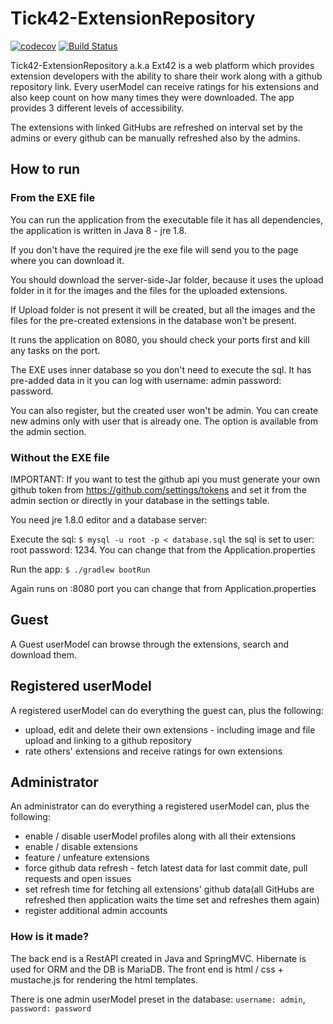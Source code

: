 # Tick42-ExtensionRepository

[![codecov](https://codecov.io/gh/Smytt/Tick42-ExtensionRepository/branch/master/graph/badge.svg)](https://codecov.io/gh/Smytt/Tick42-ExtensionRepository)
[![Build Status](https://travis-ci.org/Smytt/Tick42-ExtensionRepository.svg?branch=master)](https://travis-ci.org/Smytt/Tick42-ExtensionRepository)

Tick42-ExtensionRepository a.k.a Ext42 is a web platform which provides extension developers with the ability to share their work along with a github repository link. Every userModel can receive ratings for his extensions and also keep count on how many times they were downloaded. The app provides 3 different levels of accessibility.

The extensions with linked GitHubs are refreshed on interval set by the admins or every github can be manually refreshed also by the admins.

## How to run

### From the EXE file

You can run the application from the executable file it has all dependencies, the application is written in Java 8 - jre 1.8.

If you don't have the required jre the exe file will send you to the page where you can download it.

You should download the server-side-Jar folder, because it uses the upload folder in it for the images and the files for the uploaded extensions.

If Upload folder is not present it will be created, but all the images and the files for the pre-created extensions in the database won't be present.

It runs the application on 8080, you should check your ports first and kill any tasks on the port.

The EXE uses inner database so you don't need to execute the sql. It has pre-added data in it you can log with username: admin password: password.

You can also register, but the created user won't be admin. You can create new admins only with user that is already one. The option is available from the admin section.

### Without the EXE file

IMPORTANT: If you want to test the github api you must generate your own github token from https://github.com/settings/tokens and set it from the admin section or directly in your database in the settings table.

You need jre 1.8.0 editor and a database server:

Execute the sql:
`$ mysql -u root -p < database.sql`
the sql is set to user: root password: 1234. You can change that from the Application.properties

Run the app:
`$ ./gradlew bootRun`

Again runs on :8080 port you can change that from Application.properties

## Guest

A Guest userModel can browse through the extensions, search and download them.

## Registered userModel

A registered userModel can do everything the guest can, plus the following:
* upload, edit and delete their own extensions - including image and file upload and linking to a github repository
* rate others' extensions and receive ratings for own extensions

## Administrator

An administrator can do everything a registered userModel can, plus the following:
* enable / disable userModel profiles along with all their extensions
* enable / disable extensions
* feature / unfeature extensions
* force github data refresh - fetch latest data for last commit date, pull requests and open issues
* set refresh time for fetching all extensions' github data(all GitHubs are refreshed then application waits the time set and refreshes them again)
* register additional admin accounts

### How is it made?

The back end is a RestAPI created in Java and SpringMVC. Hibernate is used for ORM and the DB is MariaDB.
The front end is html / css + mustache.js for rendering the html templates.

There is one admin userModel preset in the database:
`username: admin`, `password: password`
